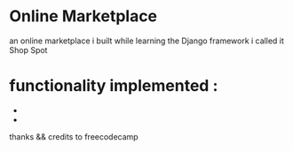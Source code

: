 # Online Marketplace

an online marketplace i built while learning the Django framework
i called it Shop Spot
# functionality implemented : 
-
-

thanks && credits to freecodecamp 
